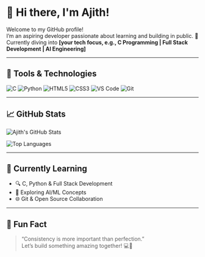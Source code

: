 # 👋 Hi there, I'm Ajith!

Welcome to my GitHub profile!  
I’m an aspiring developer passionate about learning and building in public. 🚀  
Currently diving into **[your tech focus, e.g., C Programming | Full Stack Development | AI Engineering]**

---

## 🔧 Tools & Technologies

<!-- Update with tools you know or are learning -->
![C](https://img.shields.io/badge/-C-00599C?style=flat-square&logo=c&logoColor=white)
![Python](https://img.shields.io/badge/-Python-3776AB?style=flat-square&logo=python&logoColor=white)
![HTML5](https://img.shields.io/badge/-HTML5-E34F26?style=flat-square&logo=html5&logoColor=white)
![CSS3](https://img.shields.io/badge/-CSS3-1572B6?style=flat-square&logo=css3&logoColor=white)
![VS Code](https://img.shields.io/badge/-VSCode-007ACC?style=flat-square&logo=visual-studio-code&logoColor=white)
![Git](https://img.shields.io/badge/-Git-F05032?style=flat-square&logo=git&logoColor=white)

---

## 📈 GitHub Stats

<!-- Replace "ajith-github-username" with your actual GitHub username -->
![Ajith's GitHub Stats](https://github-readme-stats.vercel.app/api?username=Ajithkumar02&show_icons=true&theme=tokyonight&hide_border=true)

![Top Languages](https://github-readme-stats.vercel.app/api/top-langs/?username=Ajithkumar02&layout=compact&theme=tokyonight&hide_border=true)

---

## 🧠 Currently Learning

- 🔍 C, Python & Full Stack Development  
- 🧠 Exploring AI/ML Concepts    
- 🌐 Git & Open Source Collaboration

---

## 🚀 Fun Fact

> “Consistency is more important than perfection.”  
Let’s build something amazing together! 💻🌟

